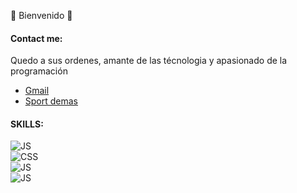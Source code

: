 🌱 Bienvenido 👋

<!--
**Raprt08/raprt08** is a ✨ _special_ ✨ repository because its `README.md` (this file) appears on your GitHub profile.

Here are some ideas to get you started:

- 🔭 I’m currently working on ...
- 🌱 I’m currently learning ...
- 👯 I’m looking to collaborate on ...
- 🤔 I’m looking for help with ...
- 💬 Ask me about ...
- 📫 How to reach me: ...
- 😄 Pronouns: ...
- ⚡ Fun fact: ...
-->
#### Contact me:

  Quedo a sus ordenes, amante de las técnologia y apasionado de la programación

- [Gmail](https://gmail.com.mx)
- [Sport demas](https://google.com.mx)

#### SKILLS:

![JS](https://img.shields.io/badge/JavaScrpt-FF5733?style=for-the-badge&logo=appveyor&query=<//data/subdata>&color=blue&labelColor=FF5733)</br>
![CSS](https://img.shields.io/badge/CSS-0095D5?style=for-the-badge&logo=appveyor&query=<//data/subdata>&color=white&labelColor=101010)</br>
![JS](https://img.shields.io/badge/JavaScrpt-0095D5?style=for-the-badge&logo=appveyor&query=<//data/subdata>&color=white&labelColor=101010)</br>
![JS](https://img.shields.io/badge/JavaScrpt-0095D5?style=for-the-badge&logo=appveyor&query=<//data/subdata>&color=white&labelColor=101010)

